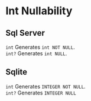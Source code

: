 # Int Nullability
## Sql Server
`int` Generates `int NOT NULL`.  
`int?` Generates `int NULL`.  
## Sqlite
`int` Generates `INTEGER NOT NULL`.  
`int?` Generates `INTEGER NULL`  

